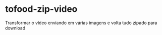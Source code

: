 # tofood-zip-video
Transformar o vídeo enviando em várias imagens e volta tudo zipado para download
